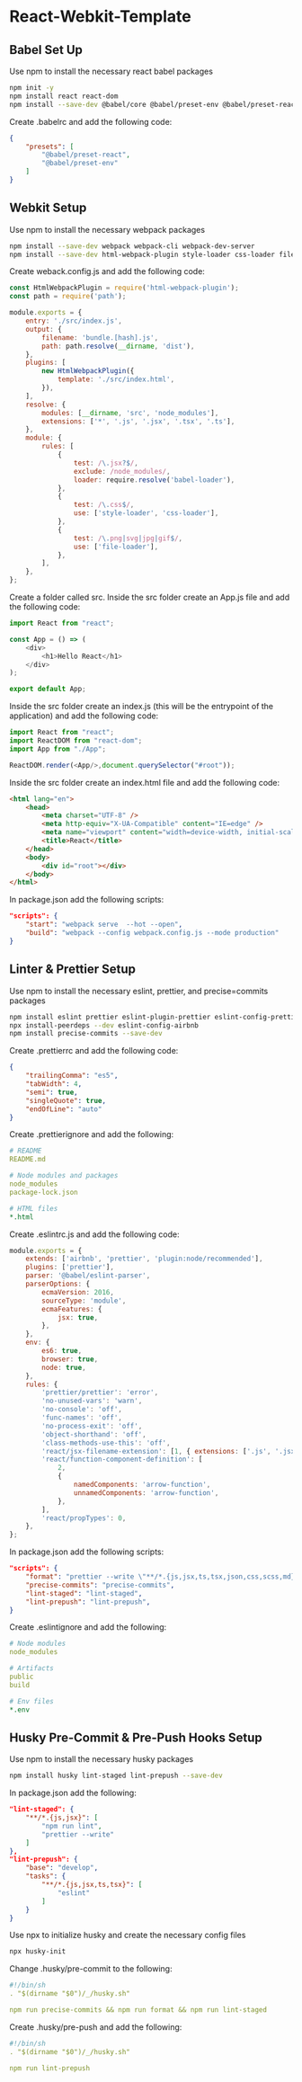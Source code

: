 # React-Webkit-Template

## Babel Set Up

Use npm to install the necessary react babel packages

```bash
npm init -y
npm install react react-dom
npm install --save-dev @babel/core @babel/preset-env @babel/preset-react babel-loader
```

Create .babelrc and add the following code:

```json
{  
    "presets": [
        "@babel/preset-react",
        "@babel/preset-env"
    ]
}
```

## Webkit Setup

Use npm to install the necessary webpack packages

```bash
npm install --save-dev webpack webpack-cli webpack-dev-server
npm install --save-dev html-webpack-plugin style-loader css-loader file-loader
```

Create weback.config.js and add the following code:

```javascript
const HtmlWebpackPlugin = require('html-webpack-plugin');
const path = require('path');

module.exports = {
    entry: './src/index.js',
    output: {
        filename: 'bundle.[hash].js',
        path: path.resolve(__dirname, 'dist'),
    },
    plugins: [
        new HtmlWebpackPlugin({
            template: './src/index.html',
        }),
    ],
    resolve: {
        modules: [__dirname, 'src', 'node_modules'],
        extensions: ['*', '.js', '.jsx', '.tsx', '.ts'],
    },
    module: {
        rules: [
            {
                test: /\.jsx?$/,
                exclude: /node_modules/,
                loader: require.resolve('babel-loader'),
            },
            {
                test: /\.css$/,
                use: ['style-loader', 'css-loader'],
            },
            {
                test: /\.png|svg|jpg|gif$/,
                use: ['file-loader'],
            },
        ],
    },
};
```

Create a folder called src. Inside the src folder create an App.js file and add the following code:

```javascript
import React from "react";

const App = () => (
    <div>
        <h1>Hello React</h1>
    </div>
);

export default App;
```

Inside the src folder create an index.js (this will be the entrypoint of the application) and add the following code:

```javascript
import React from "react";
import ReactDOM from "react-dom";
import App from "./App";

ReactDOM.render(<App/>,document.querySelector("#root"));
```

Inside the src folder create an index.html file and add the following code:

```html
<html lang="en">
    <head>
        <meta charset="UTF-8" />
        <meta http-equiv="X-UA-Compatible" content="IE=edge" />
        <meta name="viewport" content="width=device-width, initial-scale=1.0" />
        <title>React</title>
    </head>
    <body>
        <div id="root"></div>
    </body>
</html>
```

In package.json add the following scripts:

```json
"scripts": {
    "start": "webpack serve  --hot --open",
    "build": "webpack --config webpack.config.js --mode production"
}
```

## Linter & Prettier Setup

Use npm to install the necessary eslint, prettier, and precise=commits packages

```bash
npm install eslint prettier eslint-plugin-prettier eslint-config-prettier eslint-plugin-node eslint-config-node @babel/eslint-parser --save-dev
npx install-peerdeps --dev eslint-config-airbnb
npm install precise-commits --save-dev
```

Create .prettierrc and add the following code:

```json
{
    "trailingComma": "es5",
    "tabWidth": 4,
    "semi": true,
    "singleQuote": true,
    "endOfLine": "auto"
}
```

Create .prettierignore and add the following:

```yml
# README
README.md 

# Node modules and packages
node_modules
package-lock.json

# HTML files
*.html
```

Create .eslintrc.js and add the following code:

```javascript
module.exports = {
    extends: ['airbnb', 'prettier', 'plugin:node/recommended'],
    plugins: ['prettier'],
    parser: '@babel/eslint-parser',
    parserOptions: {
        ecmaVersion: 2016,
        sourceType: 'module',
        ecmaFeatures: {
            jsx: true,
        },
    },
    env: {
        es6: true,
        browser: true,
        node: true,
    },
    rules: {
        'prettier/prettier': 'error',
        'no-unused-vars': 'warn',
        'no-console': 'off',
        'func-names': 'off',
        'no-process-exit': 'off',
        'object-shorthand': 'off',
        'class-methods-use-this': 'off',
        'react/jsx-filename-extension': [1, { extensions: ['.js', '.jsx'] }],
        'react/function-component-definition': [
            2,
            {
                namedComponents: 'arrow-function',
                unnamedComponents: 'arrow-function',
            },
        ],
        'react/propTypes': 0,
    },
};
```

In package.json add the following scripts:

```json
"scripts": {
    "format": "prettier --write \"**/*.{js,jsx,ts,tsx,json,css,scss,md}\"",
    "precise-commits": "precise-commits",
    "lint-staged": "lint-staged",
    "lint-prepush": "lint-prepush",
}
```

Create .eslintignore and add the following:

```yml
# Node modules
node_modules

# Artifacts
public
build

# Env files
*.env
```

## Husky Pre-Commit & Pre-Push Hooks Setup

Use npm to install the necessary husky packages

```bash
npm install husky lint-staged lint-prepush --save-dev
```

In package.json add the following:

```json
"lint-staged": {
    "**/*.{js,jsx}": [
        "npm run lint",
        "prettier --write"
    ]
},
"lint-prepush": {
    "base": "develop",
    "tasks": {
        "**/*.{js,jsx,ts,tsx}": [
            "eslint"
        ]
    }
}
```

Use npx to initialize husky and create the necessary config files

```bash
npx husky-init
```

Change .husky/pre-commit to the following:

```yml
#!/bin/sh
. "$(dirname "$0")/_/husky.sh"

npm run precise-commits && npm run format && npm run lint-staged
```

Create .husky/pre-push and add the following:

```yml
#!/bin/sh
. "$(dirname "$0")/_/husky.sh"

npm run lint-prepush
```